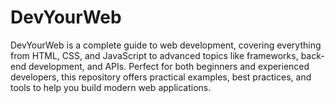 # DevYourWeb
DevYourWeb is a complete guide to web development, covering everything from HTML, CSS, and JavaScript to advanced topics like frameworks, back-end development, and APIs. Perfect for both beginners and experienced developers, this repository offers practical examples, best practices, and tools to help you build modern web applications.
